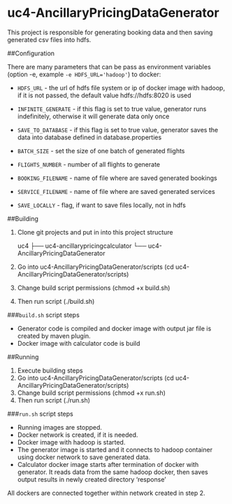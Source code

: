 # uc4-AncillaryPricingDataGenerator

This project is responsible for generating booking data and then saving generated csv files into hdfs.

##Configuration

There are many parameters that can be pass as environment variables (option -e, example `-e HDFS_URL='hadoop'`) to docker:
* `HDFS_URL`  - the url of hdfs file system or ip of docker image with hadoop, if it is not passed, the default value hdfs://hdfs:8020 is used
* `INFINITE_GENERATE` - if this flag is set to true value, generator runs indefinitely, otherwise it will generate data only once
* `SAVE_TO_DATABASE` - if this flag is set to true value, generator saves the data into database defined in database.properties

* `BATCH_SIZE` - set the size of one batch of generated flights
* `FLIGHTS_NUMBER` - number of all flights to generate
* `BOOKING_FILENAME` - name of file where are saved generated bookings
* `SERVICE_FILENAME` - name of file where are saved generated services
* `SAVE_LOCALLY` - flag, if want to save files locally, not in hdfs


##Building

1. Clone git projects and put in into this project structure


    uc4
        ├── uc4-ancillarypricingcalculator
        └── uc4-AncillaryPricingDataGenerator
    
2. Go into uc4-AncillaryPricingDataGenerator/scripts (cd uc4-AncillaryPricingDataGenerator/scripts)
3. Change build script permissions (chmod +x build.sh)
4. Then run script (./build.sh)

###`build.sh` script steps
* Generator code is compiled and docker image with output jar file is created by maven plugin.
* Docker image with calculator code is build


##Running

1. Execute building steps
2. Go into uc4-AncillaryPricingDataGenerator/scripts (cd uc4-AncillaryPricingDataGenerator/scripts)
3. Change build script permissions (chmod +x run.sh)
4. Then run script (./run.sh)

###`run.sh` script steps
* Running images are stopped.
* Docker network is created, if it is needed.
* Docker image with hadoop is started.
* The generator image is started and it connects to hadoop container using docker network to save generated data.
* Calculator docker image starts after termination of docker with generator. It reads data from the same hadoop docker, 
then saves output results in newly created directory ‘response’

All dockers are connected together within network created in step 2. 

